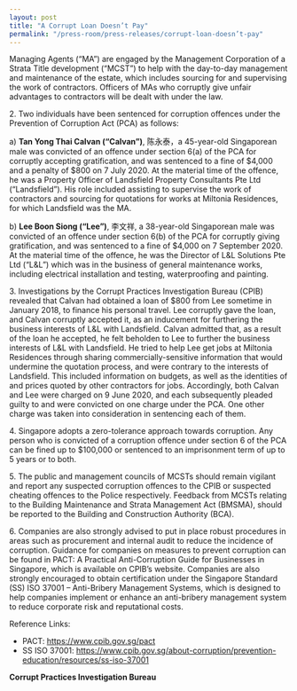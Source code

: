 ```yaml
---
layout: post
title: "A Corrupt Loan Doesn’t Pay"
permalink: "/press-room/press-releases/corrupt-loan-doesn’t-pay"
---
```

Managing Agents (“MA”) are engaged by the Management Corporation of a Strata Title development (“MCST”) to help with the day-to-day management and maintenance of the estate, which includes sourcing for and supervising the work of contractors. Officers of MAs who corruptly give unfair advantages to contractors will be dealt with under the law.

2\.       Two individuals have been sentenced for corruption offences under the Prevention of Corruption Act (PCA) as follows:

a) **Tan Yong Thai Calvan (“Calvan”)**, 陈永泰，a 45-year-old Singaporean male was convicted of an offence under section 6(a) of the PCA for corruptly accepting gratification, and was sentenced to a fine of $4,000 and a penalty of $800 on 7 July 2020. At the material time of the offence, he was a Property Officer of Landsfield Property Consultants Pte Ltd (“Landsfield”). His role included assisting to supervise the work of contractors and sourcing for quotations for works at Miltonia Residences, for which Landsfield was the MA.

b) **Lee Boon Siong (“Lee”)**, 李文祥, a 38-year-old Singaporean male was convicted of an offence under section 6(b) of the PCA for corruptly giving gratification, and was sentenced to a fine of $4,000 on 7 September 2020. At the material time of the offence, he was the Director of L&L Solutions Pte Ltd (“L&L”) which was in the business of general maintenance works, including electrical installation and testing, waterproofing and painting.

3\.      Investigations by the Corrupt Practices Investigation Bureau (CPIB) revealed that Calvan had obtained a loan of $800 from Lee sometime in January 2018, to finance his personal travel. Lee corruptly gave the loan, and Calvan corruptly accepted it, as an inducement for furthering the business interests of L&L with Landsfield. Calvan admitted that, as a result of the loan he accepted, he felt beholden to Lee to further the business interests of L&L with Landsfield. He tried to help Lee get jobs at Miltonia Residences through sharing commercially-sensitive information that would undermine the quotation process, and were contrary to the interests of Landsfield. This included information on budgets, as well as the identities of and prices quoted by other contractors for jobs.  Accordingly, both Calvan and Lee were charged on 9 June 2020, and each subsequently pleaded guilty to and were convicted on one charge under the PCA. One other charge was taken into consideration in sentencing each of them. 

4\.    Singapore adopts a zero-tolerance approach towards corruption. Any person who is convicted of a corruption offence under section 6 of the PCA can be fined up to $100,000 or sentenced to an imprisonment term of up to 5 years or to both.

5\.    The public and management councils of MCSTs should remain vigilant and report any suspected corruption offences to the CPIB or suspected cheating offences to the Police respectively. Feedback from MCSTs relating to the Building Maintenance and Strata Management Act (BMSMA), should be reported to the Building and Construction Authority (BCA).

6\.    Companies are also strongly advised to put in place robust procedures in areas such as procurement and internal audit to reduce the incidence of corruption. Guidance for companies on measures to prevent corruption can be found in PACT: A Practical Anti-Corruption Guide for Businesses in Singapore, which is available on CPIB’s website. Companies are also strongly encouraged to obtain certification under the Singapore Standard (SS) ISO 37001 – Anti-Bribery Management Systems, which is designed to help companies implement or enhance an anti-bribery management system to reduce corporate risk and reputational costs. 
 
Reference Links:
* PACT: <a href="https://www.cpib.gov.sg/pact">https://www.cpib.gov.sg/pact</a><br />
* SS ISO 37001: <a href="https://www.cpib.gov.sg/about-corruption/prevention-education/resources/ss-iso-37001">https://www.cpib.gov.sg/about-corruption/prevention-education/resources/ss-iso-37001</a>
 
**Corrupt Practices Investigation Bureau**
